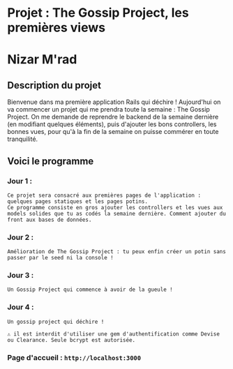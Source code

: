 # Projet : The Gossip Project, les premières views

# Nizar M'rad

## Description du projet

Bienvenue dans ma première application Rails qui déchire ! Aujourd'hui on va commencer un projet qui me prendra toute la semaine : The Gossip Project. On me demande de reprendre le backend de la semaine dernière (en modifiant quelques éléments), puis d'ajouter les bons controllers, les bonnes vues, pour qu'à la fin de la semaine on puisse commérer en toute tranquilité.

## Voici le programme

### Jour 1 :

```
Ce projet sera consacré aux premières pages de l'application : quelques pages statiques et les pages potins.
Ce programme consiste en gros ajouter les controllers et les vues aux models solides que tu as codés la semaine dernière. Comment ajouter du front aux bases de données.
```

### Jour 2 :

```
Amélioration de The Gossip Project : tu peux enfin créer un potin sans passer par le seed ni la console !
```

### Jour 3 :

```
Un Gossip Project qui commence à avoir de la gueule !
```

### Jour 4 :

```
Un gossip project qui déchire !

⚠ il est interdit d'utiliser une gem d'authentification comme Devise ou Clearance. Seule bcrypt est autorisée.
```

### Page d'accueil : `http://localhost:3000`
